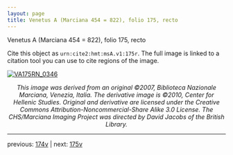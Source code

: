 ```yaml
---
layout: page
title: Venetus A (Marciana 454 = 822), folio 175, recto
---
```


Venetus A (Marciana 454 = 822), folio 175, recto

Cite this object as `urn:cite2:hmt:msA.v1:175r`.  The full image is linked to a citation tool you can use to cite regions of the image.

[![VA175RN_0346](http://www.homermultitext.org/iipsrv?IIIF=/project/homer/pyramidal/deepzoom/hmt/vaimg/2017a/VA175RN_0346.tif/full/800,/0/default.jpg)](http://www.homermultitext.org/ict2/?urn=urn:cite2:hmt:vaimg.2017a:VA175RN_0346) 

<p style="text-align: center; font-style: italic;">This image was derived from an original ©2007, Biblioteca Nazionale Marciana, Venezia, Italia. The derivative image is ©2010, Center for Hellenic Studies. Original and derivative are licensed under the Creative Commons Attribution-Noncommercial-Share Alike 3.0 License. The CHS/Marciana Imaging Project was directed by David Jacobs of the British Library.</p>

---

previous: [174v](../174v/) | next: [175v](../175v/)